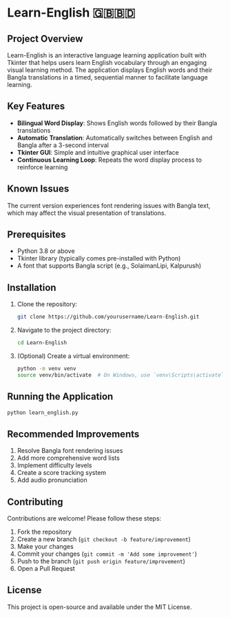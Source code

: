 # Learn-English 🇬🇧🇧🇩

## Project Overview

Learn-English is an interactive language learning application built with Tkinter that helps users learn English vocabulary through an engaging visual learning method. The application displays English words and their Bangla translations in a timed, sequential manner to facilitate language learning.

## Key Features

- **Bilingual Word Display**: Shows English words followed by their Bangla translations
- **Automatic Translation**: Automatically switches between English and Bangla after a 3-second interval
- **Tkinter GUI**: Simple and intuitive graphical user interface
- **Continuous Learning Loop**: Repeats the word display process to reinforce learning

## Known Issues

The current version experiences font rendering issues with Bangla text, which may affect the visual presentation of translations.

## Prerequisites

- Python 3.8 or above
- Tkinter library (typically comes pre-installed with Python)
- A font that supports Bangla script (e.g., SolaimanLipi, Kalpurush)

## Installation

1. Clone the repository:
   ```bash
   git clone https://github.com/yourusername/Learn-English.git
   ```

2. Navigate to the project directory:
   ```bash
   cd Learn-English
   ```

3. (Optional) Create a virtual environment:
   ```bash
   python -m venv venv
   source venv/bin/activate  # On Windows, use `venv\Scripts\activate`
   ```


## Running the Application

```bash
python learn_english.py
```

## Recommended Improvements

1. Resolve Bangla font rendering issues
2. Add more comprehensive word lists
3. Implement difficulty levels
4. Create a score tracking system
5. Add audio pronunciation

## Contributing

Contributions are welcome! Please follow these steps:

1. Fork the repository
2. Create a new branch (`git checkout -b feature/improvement`)
3. Make your changes
4. Commit your changes (`git commit -m 'Add some improvement'`)
5. Push to the branch (`git push origin feature/improvement`)
6. Open a Pull Request

## License

This project is open-source and available under the MIT License.